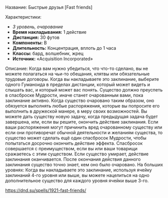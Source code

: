 Название: Быстрые друзья \[Fast friends] 

Характеристики:
- *3 уровень, очарование*
- **Время накладывания:** 1 действие
- **Дистанция:** 30 футов
- **Компоненты:** В
- **Длительность:** Концентрация, вплоть до 1 часа
- **Классы:** бард, волшебник, жрец
- **Источник:** «Acquisition Incorporated»

Описание:
Когда вам нужно убедиться, что что-то сделано, вы не можете полагаться на чьи-то обещания, клятвы или обязательные трудовые договоры. Когда вы накладываете это заклинание, выберите одного Гуманоида в пределах дистанции, который может видеть и слышать вас, и который может вас понять. Существо должно преуспеть в спасброске Мудрости, иначе станет очарованным вами, пока заклинание активно. Когда существо очаровано таким образом, оно обязуется выполнять любые распоряжения, которые вы попросите его выполнить в дружеской манере, в меру своих возможностей.
Вы можете дать существу новую задачу, когда предыдущая задача будет завершена, или, если вы решите, окончить действие заклинания. Если ваши распоряжения могут причинить вред очарованному существу или если они противоречат обычной деятельности и желаниям существа, то существо может сделать ещё один спасбросок Мудрости, чтобы попытаться досрочно окончить действие эффекта. Спасбросок совершается с преимуществом, если вы или ваши товарищи сражаетесь с этим существом. Если существо умирает, действие заклинания оканчивается.
После окончания действия данного заклинания существо точно знает, кем оно было очаровано.
На больших уровнях: Когда вы накладываете это заклинание, используя ячейку заклинаний 4-го уровня или выше, вы можете нацелиться на одно дополнительное существо для каждого уровня ячейки выше 3-го.

https://dnd.su/spells/1921-fast-friends/